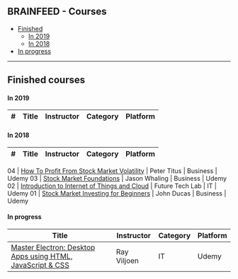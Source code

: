 ## BRAINFEED - Courses

+ [Finished](#finished)
   + [In 2019](#finished_2019)
   + [In 2018](#finished_2018)
+ [In progress](#in_progress)

---

<a id="finished"></a>
## Finished courses

<a id="finished_2019"></a>
#### In 2019

\# | Title | Instructor | Category | Platform
-- | ----- | ---------- | -------- | --------


<a id="finished_2018"></a>
#### In 2018

\# | Title | Instructor | Category | Platform
-- | ----- | ---------- | -------- | --------

04 | [How To Profit From Stock Market Volatility](https://www.udemy.com/how-to-trade-stock-market-volatility/) | Peter Titus | Business | Udemy
03 | [Stock Market Foundations](https://www.udemy.com/how-to-invest-in-the-stock-market-beginners/) | Jason Whaling | Business | Udemy
02 | [Introduction to Internet of Things and Cloud](https://www.udemy.com/a4iot-intro-iot-cloud/) | Future Tech Lab | IT | Udemy
01 | [Stock Market Investing for Beginners](https://www.udemy.com/the-beginners-guide-to-the-stock-market/) | John Ducas | Business | Udemy

<a id="in_progress"></a>
#### In progress

Title | Instructor | Category | Platform
----- | ---------- | -------- | --------
[Master Electron: Desktop Apps using HTML, JavaScript & CSS](https://www.udemy.com/master-electron/) | Ray Viljoen | IT | Udemy
